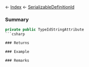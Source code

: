 ← [Index](Api-Index) ← [SerializableDefinitionId](VRage.ObjectBuilders.SerializableDefinitionId)

### Summary

```csharp
private public TypeIdStringAttribute
```csharp

### Returns

### Example

### Remarks

